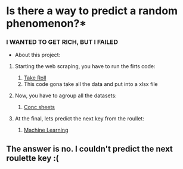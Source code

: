 # Is there a way to predict a random phenomenon?*
### I WANTED TO GET RICH, BUT I FAILED

* About this project:
1. Starting the web scraping, you have to run the firts code:
	1. [Take Roll](/takeroll.py)
	2. This code gona take all the data and put into a xlsx file

2. Now, you have to agroup all the datasets:
	1. [Conc sheets](/concsheets.py)

3. At the final, lets predict the next key from the roullet:
	1. [Machine Learning](/machinelearn.py)

## The answer is no. I couldn't predict the next roulette key :(

